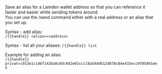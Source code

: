 Save an alias for a Lamden wallet address so that you can reference it faster and easier while sending tokens around.  
You can use the /send command either with a real address or an alias that you set up.

Syntax - add alias:  
`/{{handle}} <alias>=<address>`  

Syntax - list all your aliases:
`/{{handle}} list`  

Example for adding an alias:  
`/{{handle}} privat=c913e1c146f1426a8c0dc042e92ccc18a54dd612d878c84e433ecc9705d91ee5`